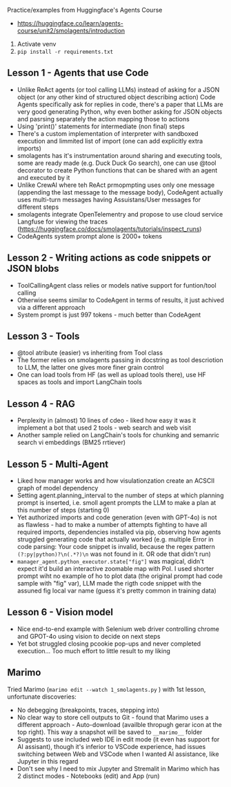 Practice/examples from Huggingface's Agents Course

- https://huggingface.co/learn/agents-course/unit2/smolagents/introduction

1. Activate venv
2. `pip install -r requirements.txt`

## Lesson 1 - Agents that use Code

- Unlike ReAct agents (or tool calling LLMs) instead of asking for a JSON object (or any other kind of structured object describing action) Code Agents specifically ask for replies in code, there's a paper that LLMs are very good generating Python, why even bother asking for JSON objects and pasrsing separately the action mapping those to actions
- Using 'print()' statements for intermediate (non final) steps
- There's a custom implementation of interpreter with sandboxed execution and limmited list of import (one can add explicitly extra imports)
- smolagents has it's instrumentation around sharing and executing tools, some are ready made (e.g. Duck Duck Go search), one can use @tool decorator to create Python functions that can be shared with an agent and executed by it
- Unlike CrewAI where teh ReAct prmopmpting uses only one message (appending the last message to the message body), CodeAgent actually uses multi-turn messages having Assuistans/User messages for different steps
- smolagents integrate OpenTelementry and propose to use cloud service Langfuse for viewing the traces (https://huggingface.co/docs/smolagents/tutorials/inspect_runs)
- CodeAgents system prompt alone is 2000+ tokens

## Lesson 2 - Writing actions as code snippets or JSON blobs

- ToolCallingAgent class relies or models native support for funtion/tool calling
- Otherwise seems similar to CodeAgent in terms of results, it just achived via a different approach
- System prompt is just 997 tokens - much better than CodeAgent

## Lesson 3 - Tools

- @tool atribute (easier) vs inheriting from Tool class
- The former relies on smolagents passing in docstring as tool descriotion to LLM, the latter one gives more finer grain control
- One can load tools from HF (as well as upload tools there), use HF spaces as tools and import LangChain tools

## Lesson 4 - RAG

- Perplexity in (almost) 10 lines of cdeo - liked how easy it was it implement a bot that used 2 tools - web search and web visit
- Another sample relied on LangChain's tools for chunking and semanric search vi embeddings (BM25 rrtiever)

## Lesson 5 - Multi-Agent

- Liked how manager works and how visulationzation create an ACSCII graph of model dependency
- Setting agent.planning_interval to the number of steps at which planning prompt is inserted, i.e. smoll agent prompts the LLM to make a plan at this number of steps (starting 0)
- Yet authorized imports and code generation (even with GPT-4o) is not as flawless - had to make a number of attempts fighting to have all required imports, dependencies installed via pip, observing how agents struggled generating code that actually worked (e.g. multiple Error in code parsing:
Your code snippet is invalid, because the regex pattern ```(?:py|python)?\n(.*?)\n``` was not found in it. OR ode that didn't run)
- `manager_agent.python_executor.state["fig"]` was magical, didn't expect it'd build an interactive zoomable map with PoI. I used shorter prompt wiht no example of ho to plot data (the original prompt had code sample with "fig" var), LLM made the rigth code snippet with the assuned fig local var name (guess it's pretty common in training data)

## Lesson 6 - Vision model

- Nice end-to-end example with Selenium web driver controlling chrome and GPOT-4o using vision to decide on next steps
- Yet bot struggled closing pcookie pop-ups and never completed execution... Too much effort to little result to my liking


## Marimo

Tried Marimo (`marimo edit --watch 1_smolagents.py` ) with 1st lesson, unfortunate discoveries:
 - No debegging (breakpoints, traces, stepping into)
 - No clear way to store cell outputs to Git - found that Marimo uses a different approach - Auto-download (availble thropugh gerar icon at the top right). This way a snapshot will be saved to `__marimo__` folder
 - Suggests to use included web IDE in edit mode (it even has support for AI assisant), though it's inferior to VSCode experience, had issues switching between Web and VSCode when I wanted AI assistance, like Jupyter in this regard
 - Don't see why I need to mix Jupyter and Stremalit in Marimo which has 2 distinct modes - Notebooks (edit) and App (run)